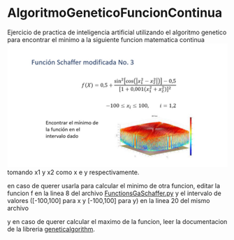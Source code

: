 # AlgoritmoGeneticoFuncionContinua
Ejercicio de practica de inteligencia artificial
utilizando el algoritmo genetico para encontrar el minimo a la siguiente funcion matematica continua
![](https://github.com/victor291201/AlgoritmoGeneticoFuncionContinua/blob/master/funcionSchaffer.jpeg)
tomando x1 y x2 como x e y respectivamente.

en caso de querer usarla para calcular el minimo de otra funcion, editar la funcion f en la linea 8 del archivo [FunctionsGaSchaffer.py](https://github.com/victor291201/AlgoritmoGeneticoFuncionContinua/blob/master/FunctionsGaSchaffer.py) y el intervalo de valores ([-100,100] para x y [-100,100] para y) en la linea 20 del mismo archivo

y en caso de querer calcular el maximo de la funcion, leer la documentacion de la libreria [geneticalgorithm](https://github.com/rmsolgi/geneticalgorithm).
